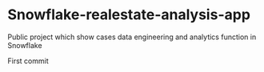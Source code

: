 # Snowflake-realestate-analysis-app
Public project which show cases data engineering and analytics function in Snowflake

First commit